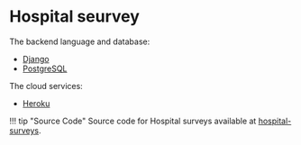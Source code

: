 # Hospital seurvey

The backend language and database:

- [Django](https://www.djangoproject.com/)
- [PostgreSQL](https://www.postgresql.org/)




The cloud services:

- [Heroku](https://www.heroku.com/)

!!! tip "Source Code"
    Source code for Hospital surveys available at [hospital-surveys](https://github.com/michaellmy/hospital-surveys-dev/tree/master/API).

